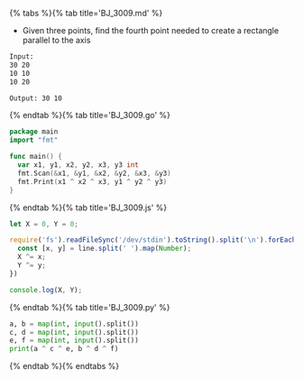 {% tabs %}{% tab title='BJ_3009.md' %}

* Given three points, find the fourth point needed to create a rectangle parallel to the axis

```txt
Input:
30 20
10 10
10 20

Output: 30 10
```

{% endtab %}{% tab title='BJ_3009.go' %}

```go
package main
import "fmt"

func main() {
  var x1, y1, x2, y2, x3, y3 int
  fmt.Scan(&x1, &y1, &x2, &y2, &x3, &y3)
  fmt.Print(x1 ^ x2 ^ x3, y1 ^ y2 ^ y3)
}
```

{% endtab %}{% tab title='BJ_3009.js' %}

```js
let X = 0, Y = 0;

require('fs').readFileSync('/dev/stdin').toString().split('\n').forEach((line) => {
  const [x, y] = line.split(' ').map(Number);
  X ^= x;
  Y ^= y;
})

console.log(X, Y);
```

{% endtab %}{% tab title='BJ_3009.py' %}

```py
a, b = map(int, input().split())
c, d = map(int, input().split())
e, f = map(int, input().split())
print(a ^ c ^ e, b ^ d ^ f)
```

{% endtab %}{% endtabs %}
